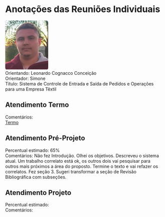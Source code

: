 # Anotações das Reuniões Individuais  

![foto](foto.png "foto")  
Orientando: Leonardo Cognacco Conceição  
Orientador: Simone  
Título: Sistema de Controle de Entrada e Saída de Pedidos e Operações para uma Empresa Têxtil  

## Atendimento Termo  

Comentários:  
[Termo](Termo.pdf "Termo")  

## Atendimento Pré-Projeto  

Percentual estimado: 65%  
Comentários: Não fez Introdução. Olhei os objetivos. Descreveu o sistema atual. Um trabalho correlato está ok, os outros dois vai pesquisar para outros mais próximos a área do proposto. Termine o texto e vai refazer os correlatos. Fez seção 3. Sugeri transformar a seção de Revisão Bibliográfica com subseções.  

## Atendimento Projeto  

Percentual estimado:  
Comentários:  

